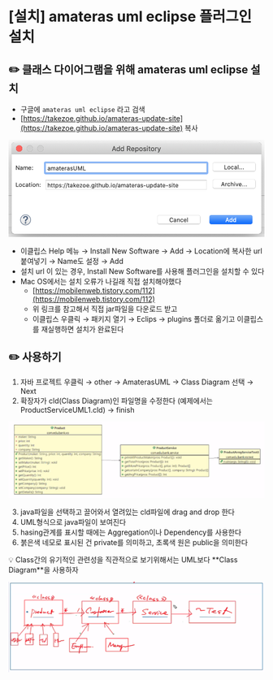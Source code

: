 # [설치] amateras uml eclipse 플러그인 설치

## ✏️  클래스 다이어그램을 위해 amateras uml eclipse 설치

- 구글에 `amateras uml eclipse` 라고 검색
- [https://takezoe.github.io/amateras-update-site](https://takezoe.github.io/amateras-update-site) 복사

![image](img/00-1.png)

- 이클립스 Help 메뉴 → Install New Software → Add → Location에 복사한 url 붙여넣기 → Name도 설정 → Add
- 설치 url 이 있는 경우, Install New Software를 사용해 플러그인을 설치할 수 있다
- Mac OS에서는 설치 오류가 나길래 직접 설치해야했다
    - [https://mobilenweb.tistory.com/112](https://mobilenweb.tistory.com/112)
    - 위 링크를 참고해서 직접 jar파일을 다운로드 받고
    - 이클립스 우클릭 → 패키지 열기 → Eclips → plugins 폴더로 옮기고 이클립스를 재실행하면 설치가 완료된다

## ✏️  사용하기

1. 자바 프로젝트 우클릭 → other → AmaterasUML → Class Diagram 선택 → Next
2. 확장자가 cld(Class Diagram)인 파일명을 수정한다 (예제에서는 ProductServiceUML1.cld) → finish
    
![image](img/00-2.png)
    
3. java파일을 선택하고 끌어와서 열려있는 cld파일에 drag and drop 한다
4. UML형식으로 java파일이 보여진다
5. hasing관계를 표시할 때에는 Aggregation이나 Dependency를 사용한다
6. 붉은색 네모로 표시된 건 private를 의미하고, 초록색 원은 public을 의미한다

<aside>
💡 Class간의 유기적인 관련성을 직관적으로 보기위해서는 UML보다 **Class Diagram**을 사용하자

</aside>

![image](img/00-3.png)
